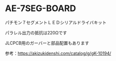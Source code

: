# AE-7SEG-BOARD

パチモン７セグメントＬＥＤシリアルドライバキット

パラレル出力の抵抗は220Ωです

JLCPCB用のガーバーと部品配置もあります

参考：https://akizukidenshi.com/catalog/g/gK-10194/
